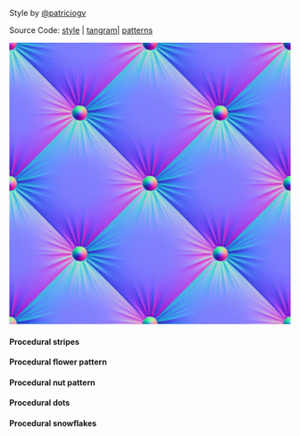 Style by [@patriciogv](https://twitter.com/patriciogv)

Source Code: [style](https://github.com/patriciogonzalezvivo/tangram-sandbox/blob/gh-pages/styles/nursery.yaml) | [tangram](https://github.com/tangrams/tangram)| [patterns](http://tangrams.github.io/ProceduralTextures/)

[![Normal map](imgs/normal-0001.jpg)](code.html#shaders/normalmap.frag&imgs/normal-0001.jpg)

<a href="code.html#shaders/hatch.frag"><canvas class="canvas" data-fragment-url="shaders/hatch.frag" width="200px" height="200px"></canvas></a>
#### Procedural stripes

<a href="code.html#shaders/flower.frag"><canvas class="canvas" data-fragment-url="shaders/flower.frag" width="200px" height="200px"></canvas></a>
#### Procedural flower pattern

<a href="code.html#shaders/nuts.frag"><canvas class="canvas" data-fragment-url="shaders/nuts.frag" width="200px" height="200px"></canvas></a>
#### Procedural nut pattern

<a href="code.html#shaders/dots.frag"><canvas class="canvas" data-fragment-url="shaders/dots.frag" width="200px" height="200px"></canvas></a>
#### Procedural dots

<a href="code.html#shaders/geom-patt.frag"><canvas class="canvas" data-fragment-url="shaders/geom-patt.frag" width="200px" height="200px"></canvas></a>
#### Procedural snowflakes